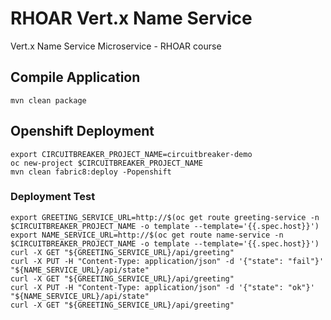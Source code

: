 # RHOAR Vert.x Name Service
Vert.x Name Service Microservice - RHOAR course

## Compile Application
```
mvn clean package
```

## Openshift Deployment
```
export CIRCUITBREAKER_PROJECT_NAME=circuitbreaker-demo
oc new-project $CIRCUITBREAKER_PROJECT_NAME
mvn clean fabric8:deploy -Popenshift
```

### Deployment Test
```
export GREETING_SERVICE_URL=http://$(oc get route greeting-service -n $CIRCUITBREAKER_PROJECT_NAME -o template --template='{{.spec.host}}')
export NAME_SERVICE_URL=http://$(oc get route name-service -n $CIRCUITBREAKER_PROJECT_NAME -o template --template='{{.spec.host}}')
curl -X GET "${GREETING_SERVICE_URL}/api/greeting"
curl -X PUT -H "Content-Type: application/json" -d '{"state": "fail"}' "${NAME_SERVICE_URL}/api/state"
curl -X GET "${GREETING_SERVICE_URL}/api/greeting"
curl -X PUT -H "Content-Type: application/json" -d '{"state": "ok"}' "${NAME_SERVICE_URL}/api/state"
curl -X GET "${GREETING_SERVICE_URL}/api/greeting"
```

